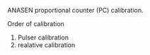  ANASEN proportional counter (PC) calibration.
 
 Order of calibration
 1. Pulser calibration
 2. realative calibration
